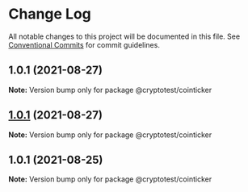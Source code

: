 # Change Log

All notable changes to this project will be documented in this file.
See [Conventional Commits](https://conventionalcommits.org) for commit guidelines.

## 1.0.1 (2021-08-27)

**Note:** Version bump only for package @cryptotest/cointicker





## [1.0.1](https://github.com/joeguo911/widgets/compare/@cryptotest/cointicker@1.0.1...@cryptotest/cointicker@1.0.1) (2021-08-27)

**Note:** Version bump only for package @cryptotest/cointicker





## 1.0.1 (2021-08-25)

**Note:** Version bump only for package @cryptotest/cointicker
